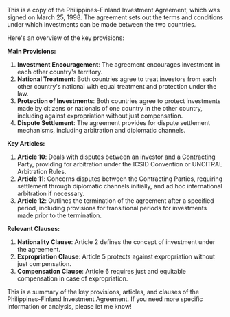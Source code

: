 This is a copy of the Philippines-Finland Investment Agreement, which was signed on March 25, 1998. The agreement sets out the terms and conditions under which investments can be made between the two countries.

Here's an overview of the key provisions:

**Main Provisions:**

1. **Investment Encouragement**: The agreement encourages investment in each other country's territory.
2. **National Treatment**: Both countries agree to treat investors from each other country's national with equal treatment and protection under the law.
3. **Protection of Investments**: Both countries agree to protect investments made by citizens or nationals of one country in the other country, including against expropriation without just compensation.
4. **Dispute Settlement**: The agreement provides for dispute settlement mechanisms, including arbitration and diplomatic channels.

**Key Articles:**

1. **Article 10**: Deals with disputes between an investor and a Contracting Party, providing for arbitration under the ICSID Convention or UNCITRAL Arbitration Rules.
2. **Article 11**: Concerns disputes between the Contracting Parties, requiring settlement through diplomatic channels initially, and ad hoc international arbitration if necessary.
3. **Article 12**: Outlines the termination of the agreement after a specified period, including provisions for transitional periods for investments made prior to the termination.

**Relevant Clauses:**

1. **Nationality Clause**: Article 2 defines the concept of investment under the agreement.
2. **Expropriation Clause**: Article 5 protects against expropriation without just compensation.
3. **Compensation Clause**: Article 6 requires just and equitable compensation in case of expropriation.

This is a summary of the key provisions, articles, and clauses of the Philippines-Finland Investment Agreement. If you need more specific information or analysis, please let me know!